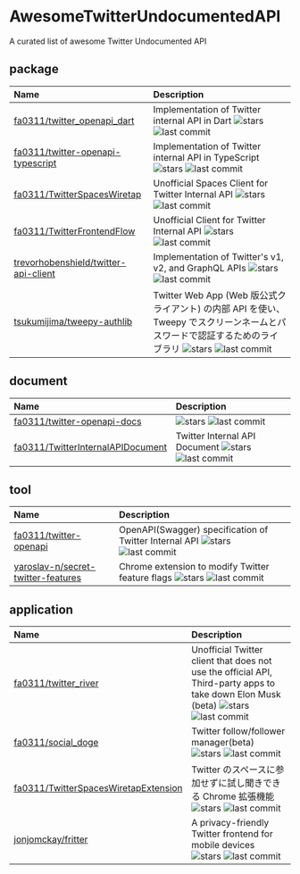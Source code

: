 # AwesomeTwitterUndocumentedAPI
A curated list of awesome Twitter Undocumented API
## package
| Name                                                                                            | Description                                                                                                                                                                                                                                           |
|:------------------------------------------------------------------------------------------------|:------------------------------------------------------------------------------------------------------------------------------------------------------------------------------------------------------------------------------------------------------|
| [fa0311/twitter_openapi_dart](https://github.com/fa0311/twitter_openapi_dart)                   | Implementation of Twitter internal API in Dart ![stars](https://img.shields.io/github/stars/fa0311/twitter_openapi_dart)   ![last commit](https://img.shields.io/github/commit-activity/m/fa0311/twitter_openapi_dart)                                |
| [fa0311/twitter-openapi-typescript](https://github.com/fa0311/twitter-openapi-typescript)       | Implementation of Twitter internal API in TypeScript ![stars](https://img.shields.io/github/stars/fa0311/twitter-openapi-typescript)   ![last commit](https://img.shields.io/github/commit-activity/m/fa0311/twitter-openapi-typescript)              |
| [fa0311/TwitterSpacesWiretap](https://github.com/fa0311/TwitterSpacesWiretap)                   | Unofficial Spaces Client for Twitter Internal API ![stars](https://img.shields.io/github/stars/fa0311/TwitterSpacesWiretap)   ![last commit](https://img.shields.io/github/commit-activity/m/fa0311/TwitterSpacesWiretap)                             |
| [fa0311/TwitterFrontendFlow](https://github.com/fa0311/TwitterFrontendFlow)                     | Unofficial Client for Twitter Internal API ![stars](https://img.shields.io/github/stars/fa0311/TwitterFrontendFlow)   ![last commit](https://img.shields.io/github/commit-activity/m/fa0311/TwitterFrontendFlow)                                      |
| [trevorhobenshield/twitter-api-client](https://github.com/trevorhobenshield/twitter-api-client) | Implementation of Twitter's v1, v2, and GraphQL APIs ![stars](https://img.shields.io/github/stars/trevorhobenshield/twitter-api-client)   ![last commit](https://img.shields.io/github/commit-activity/m/trevorhobenshield/twitter-api-client)        |
| [tsukumijima/tweepy-authlib](https://github.com/tsukumijima/tweepy-authlib)                     | Twitter Web App (Web 版公式クライアント) の内部 API を使い、Tweepy でスクリーンネームとパスワードで認証するためのライブラリ ![stars](https://img.shields.io/github/stars/tsukumijima/tweepy-authlib)   ![last commit](https://img.shields.io/github/commit-activity/m/tsukumijima/tweepy-authlib) |
## document
| Name                                                                                      | Description                                                                                                                                                                                                       |
|:------------------------------------------------------------------------------------------|:------------------------------------------------------------------------------------------------------------------------------------------------------------------------------------------------------------------|
| [fa0311/twitter-openapi-docs](https://github.com/fa0311/twitter-openapi-docs)             | ![stars](https://img.shields.io/github/stars/fa0311/twitter-openapi-docs)   ![last commit](https://img.shields.io/github/commit-activity/m/fa0311/twitter-openapi-docs)                                           |
| [fa0311/TwitterInternalAPIDocument](https://github.com/fa0311/TwitterInternalAPIDocument) | Twitter Internal API Document ![stars](https://img.shields.io/github/stars/fa0311/TwitterInternalAPIDocument)   ![last commit](https://img.shields.io/github/commit-activity/m/fa0311/TwitterInternalAPIDocument) |
## tool
| Name                                                                                        | Description                                                                                                                                                                                                                            |
|:--------------------------------------------------------------------------------------------|:---------------------------------------------------------------------------------------------------------------------------------------------------------------------------------------------------------------------------------------|
| [fa0311/twitter-openapi](https://github.com/fa0311/twitter-openapi)                         | OpenAPI(Swagger) specification of Twitter Internal API ![stars](https://img.shields.io/github/stars/fa0311/twitter-openapi)   ![last commit](https://img.shields.io/github/commit-activity/m/fa0311/twitter-openapi)                   |
| [yaroslav-n/secret-twitter-features](https://github.com/yaroslav-n/secret-twitter-features) | Chrome extension to modify Twitter feature flags ![stars](https://img.shields.io/github/stars/yaroslav-n/secret-twitter-features)   ![last commit](https://img.shields.io/github/commit-activity/m/yaroslav-n/secret-twitter-features) |
## application
| Name                                                                                            | Description                                                                                                                                                                                                                                                            |
|:------------------------------------------------------------------------------------------------|:-----------------------------------------------------------------------------------------------------------------------------------------------------------------------------------------------------------------------------------------------------------------------|
| [fa0311/twitter_river](https://github.com/fa0311/twitter_river)                                 | Unofficial Twitter client that does not use the official API, Third-party apps to take down Elon Musk (beta) ![stars](https://img.shields.io/github/stars/fa0311/twitter_river)   ![last commit](https://img.shields.io/github/commit-activity/m/fa0311/twitter_river) |
| [fa0311/social_doge](https://github.com/fa0311/social_doge)                                     | Twitter follow/follower manager(beta) ![stars](https://img.shields.io/github/stars/fa0311/social_doge)   ![last commit](https://img.shields.io/github/commit-activity/m/fa0311/social_doge)                                                                            |
| [fa0311/TwitterSpacesWiretapExtension](https://github.com/fa0311/TwitterSpacesWiretapExtension) | Twitter のスペースに参加せずに試し聞きできる Chrome 拡張機能 ![stars](https://img.shields.io/github/stars/fa0311/TwitterSpacesWiretapExtension)   ![last commit](https://img.shields.io/github/commit-activity/m/fa0311/TwitterSpacesWiretapExtension)                                       |
| [jonjomckay/fritter](https://github.com/jonjomckay/fritter)                                     | A privacy-friendly Twitter frontend for mobile devices ![stars](https://img.shields.io/github/stars/jonjomckay/fritter)   ![last commit](https://img.shields.io/github/commit-activity/m/jonjomckay/fritter)                                                           |
